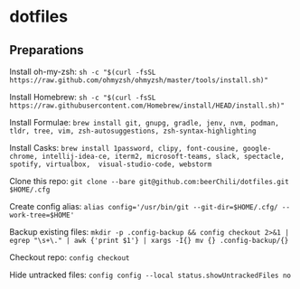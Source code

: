 # dotfiles
## Preparations
Install oh-my-zsh: `sh -c "$(curl -fsSL https://raw.github.com/ohmyzsh/ohmyzsh/master/tools/install.sh)"`

Install Homebrew: `sh -c "$(curl -fsSL https://raw.githubusercontent.com/Homebrew/install/HEAD/install.sh)"`

Install Formulae: `brew install git, gnupg, gradle, jenv, nvm, podman, tldr, tree, vim, zsh-autosuggestions, zsh-syntax-highlighting`

Install Casks: `brew install 1password, clipy, font-cousine, google-chrome, intellij-idea-ce, iterm2, microsoft-teams, slack, spectacle, spotify, virtualbox, 
visual-studio-code, webstorm`

Clone this repo: `git clone --bare git@github.com:beerChili/dotfiles.git $HOME/.cfg`

Create config alias: `alias config='/usr/bin/git --git-dir=$HOME/.cfg/ --work-tree=$HOME'`

Backup existing files: `mkdir -p .config-backup && config checkout 2>&1 | egrep "\s+\." | awk {'print $1'} | xargs -I{} mv {} .config-backup/{}`

Checkout repo: `config checkout`

Hide untracked files: `config config --local status.showUntrackedFiles no`
